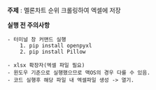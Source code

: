 **주제** : 멜론차트 순위 크롤링하여 엑셀에 저장


**실행 전 주의사항**

    - 터미널 창 커맨드 실행
        1. pip install openpyxl
        2. pip install Pillow

    - xlsx 확장자(엑셀 파일 필요)
    - 윈도우 기준으로 실행했으므로 맥OS의 경우 다를 수 있음.
    - 코드 실행후 해당 파일 내 엑셀파일 생성 -> 열기.